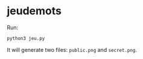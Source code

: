 # jeudemots

Run:

```python
python3 jeu.py
```

It will generate two files: `public.png` and `secret.png`.
